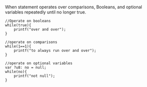 When statement operates over comparisons, Booleans, and optional variables repeatedly until no longer true.
```
//Operate on booleans
while(true){
	printf("over and over");
}

//operate on comparisons
while(1==1){
	printf("to always run over and over");
}

//operate on optional variables
var ?u8: no = null;
while(no){
	printf("not null");
}
```